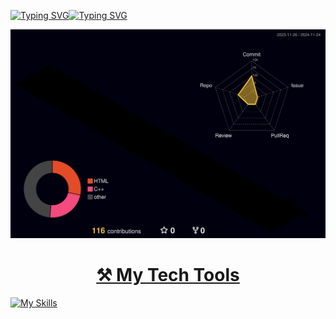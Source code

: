 
[![Typing SVG](https://readme-typing-svg.demolab.com?font=Fira+Code&size=33&letterSpacing=8px&duration=1100&color=F70000&center=true&vCenter=true&random=true&width=40&height=70&lines=%F0%9F%92%9C;%F0%9F%A9%B7;%F0%9F%A7%A1;%F0%9F%92%9B;%F0%9F%92%9A;%F0%9F%A9%B5;%F0%9F%A4%8D)](https://git.io/typing-svg)[![Typing SVG](https://readme-typing-svg.demolab.com?font=Fira+Code&size=25&letterSpacing=0.1px&duration=4400&color=DED3DF&center=true&vCenter=true&width=300&height=70&lines=I+am+KongMoyu+%F0%9F%8C%B1+;I+live+on+GitHub+%F0%9F%8F%A0)](https://git.io/typing-svg)
<!--👋🏻
<h1 align="center">
  
  <a href="https://www.youtube.com/watch?v=jKs-ZSXaMq8">Hi 👋🏻</a>  I am KongMoyu 🌱 I live on <a href="https://github.com">GitHub 🏠</a>

<!--
**KongMoyu/KongMoyu** is a ✨ _special_ ✨ repository because its `README.md` (this file) appears on your GitHub profile.

Here are some ideas to get you started:

- 🔭 I’m currently working on ...
- 🌱 I’m currently learning ...
- 👯 I’m looking to collaborate on ...
- 🤔 I’m looking for help with ...
- 💬 Ask me about ...
- 📫 How to reach me: ...
- 😄 Pronouns: ...
- ⚡ Fun fact: ...

🖥️💵⚒️🏡
⚙️🔨🔭
💡💻🏠
-->
![](./profile-3d-contrib/profile-night-rainbow.svg)

</h1>

<h1 align="center"><a href="https://linux.do">⚒️ My Tech Tools</a></h1>

[![My Skills](https://skillicons.dev/icons?i=cloudflare,gcp,php,elixir,md,obsidian,latex,mysql,aws,vscode,github,git,swift,html,css,js,bootstrap,c,cpp,fastapi,arduino,ros,raspberrypi,unity,python,pycharm,matlab,pytorch,tensorflow,opencv&theme=light)](https://skillicons.dev)


